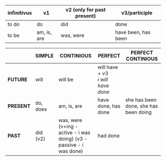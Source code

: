


| infinitivus | v1 | v2 (only for past present) | v3/participle |
| --- | --- | --- | --- |
| to do | do | did | done |
| to be | am, is, are | was, were | have been, has been |



|  | SIMPLE | CONTINIOUS | PERFECT | PERFECT CONTINIOUS |
| --- | --- | --- | --- | --- |
| **FUTURE** | will | will be | will have + v3 </br> *i will have done* | |
| **PRESENT** | do, does | am, is, are | have done, has done | she has been done, she has been doing |
| **PAST** | did (v2) | was, were (v+ing - active - i was doing) (v3 - passive - i was done)| had done |  |
